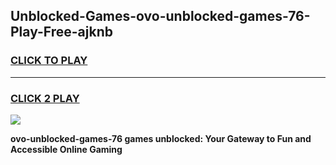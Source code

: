 
## Unblocked-Games-ovo-unblocked-games-76-Play-Free-ajknb
<h3>
<a href="https://premium76.site?title=ovo-unblocked-games-76&ref=09A">CLICK TO PLAY</a></h3>
<hr>

<h3>
<a href="https://premium76.site?title=ovo-unblocked-games-76&ref=09A">CLICK 2 PLAY</a>
  
</h3>

<a href="https://premium76.site?title=ovo-unblocked-games-76&ref=09A"><img src="https://clearcache.store/games.png"></a>


**ovo-unblocked-games-76 games unblocked: Your Gateway to Fun and Accessible Online Gaming**
